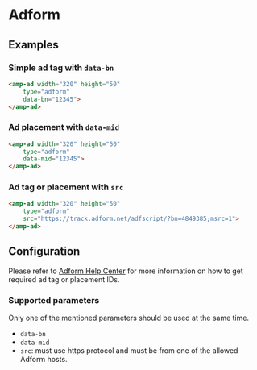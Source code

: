 <!---
Copyright 2015 The AMP HTML Authors. All Rights Reserved.

Licensed under the Apache License, Version 2.0 (the "License");
you may not use this file except in compliance with the License.
You may obtain a copy of the License at

      http://www.apache.org/licenses/LICENSE-2.0

Unless required by applicable law or agreed to in writing, software
distributed under the License is distributed on an "AS-IS" BASIS,
WITHOUT WARRANTIES OR CONDITIONS OF ANY KIND, either express or implied.
See the License for the specific language governing permissions and
limitations under the License.
-->

# Adform

## Examples

### Simple ad tag with `data-bn`

```html
<amp-ad width="320" height="50"
    type="adform"
    data-bn="12345">
</amp-ad>
```

### Ad placement with `data-mid`

```html
<amp-ad width="320" height="50"
    type="adform"
    data-mid="12345">
</amp-ad>
```

### Ad tag or placement with `src`

```html
<amp-ad width="320" height="50"
    type="adform"
    src="https://track.adform.net/adfscript/?bn=4849385;msrc=1">
</amp-ad>
```

## Configuration

Please refer to [Adform Help Center](https://www.adform.com/passport/) for more
information on how to get required ad tag or placement IDs. 

### Supported parameters

Only one of the mentioned parameters should be used at the same time.

- `data-bn`
- `data-mid`
- `src`: must use https protocol and must be from one of the
allowed Adform hosts.





